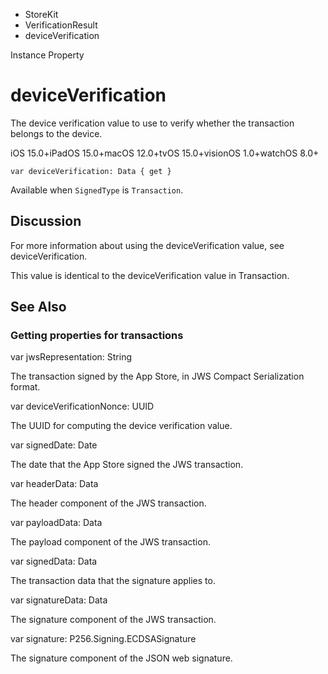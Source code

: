 

- StoreKit
- VerificationResult
-  deviceVerification 

Instance Property

# deviceVerification

The device verification value to use to verify whether the transaction belongs to the device.

iOS 15.0+iPadOS 15.0+macOS 12.0+tvOS 15.0+visionOS 1.0+watchOS 8.0+

``` source
var deviceVerification: Data { get }
```

Available when `SignedType` is `Transaction`.

## Discussion

For more information about using the deviceVerification value, see deviceVerification.

This value is identical to the deviceVerification value in Transaction.

## See Also

### Getting properties for transactions

var jwsRepresentation: String

The transaction signed by the App Store, in JWS Compact Serialization format.

var deviceVerificationNonce: UUID

The UUID for computing the device verification value.

var signedDate: Date

The date that the App Store signed the JWS transaction.

var headerData: Data

The header component of the JWS transaction.

var payloadData: Data

The payload component of the JWS transaction.

var signedData: Data

The transaction data that the signature applies to.

var signatureData: Data

The signature component of the JWS transaction.

var signature: P256.Signing.ECDSASignature

The signature component of the JSON web signature.

